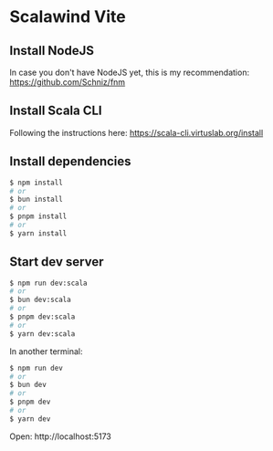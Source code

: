 # Scalawind Vite

## Install NodeJS

In case you don't have NodeJS yet, this is my recommendation: https://github.com/Schniz/fnm

## Install Scala CLI

Following the instructions here: https://scala-cli.virtuslab.org/install

## Install dependencies

```bash
$ npm install
# or
$ bun install
# or
$ pnpm install
# or
$ yarn install
```

## Start dev server

```bash
$ npm run dev:scala
# or
$ bun dev:scala
# or
$ pnpm dev:scala
# or
$ yarn dev:scala
```

In another terminal:

```bash
$ npm run dev
# or
$ bun dev
# or
$ pnpm dev
# or
$ yarn dev
```

Open: http://localhost:5173